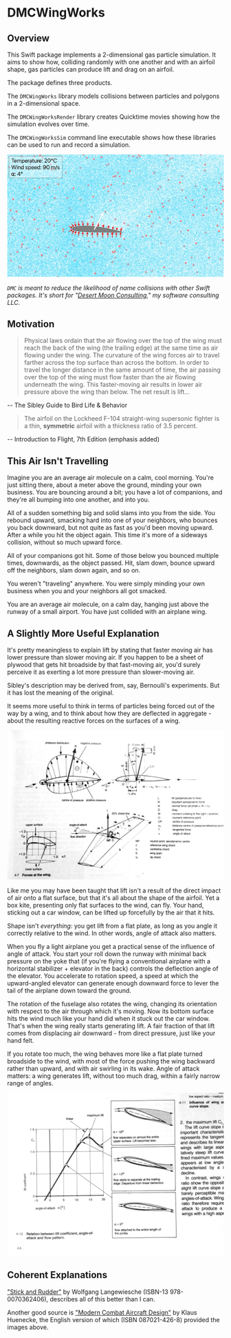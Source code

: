 # DMCWingWorks

## Overview

This Swift package implements a 2-dimensional gas particle simulation.  It aims to show how, colliding randomly with one another and with an airfoil shape, gas particles can produce lift and drag on an airfoil.

The package defines three products.

The `DMCWingWorks` library models collisions between particles and polygons in a 2-dimensional space.

The `DMCWingWorksRender` library creates Quicktime movies showing how the simulation evolves over time.

The `DMCWingWorksSim` command line executable shows how these libraries can be used to run and record a simulation.

![Movie Still](Docs/images/particle_sim_frame.png)

*`DMC` is meant to reduce the likelihood of name collisions with other Swift packages.  It's short for "[Desert Moon Consulting](https://dmoonc.com)," my software consulting LLC.*

## Motivation

> Physical laws ordain that the air flowing over the top of the wing must reach the back of the wing (the trailing edge) at the same time as air flowing under the wing.  The curvature of the wing forces air to travel farther across the top surface than across the bottom.  In order to travel the longer distance in the same amount of time, the air passing over the top of the wing must flow faster than the air flowing underneath the wing.  This faster-moving air results in lower air pressure above the wing than below.  The net result is lift...

-- The Sibley Guide to Bird Life & Behavior

> The airfoil on the Lockheed F-104 straight-wing supersonic fighter is a thin, **symmetric** airfoil with a thickness ratio of 3.5 percent.

-- Introduction to Flight, 7th Edition (emphasis added)

## This Air Isn't Travelling

Imagine you are an average air molecule on a calm, cool morning.  You're just sitting there, about a meter above the ground, minding your own business.  You are bouncing around a bit; you have a lot of companions, and they're all bumping into one another, and into you.

All of a sudden something big and solid slams into you from the side.  You rebound upward, smacking hard into one of your neighbors, who bounces you back downward, but not quite as fast as you'd been moving upward.  After a while you hit the object again.  This time it's more of a sideways collision, without so much upward force.

All of your companions got hit.  Some of those below you bounced multiple times, downwards, as the object passed.  Hit, slam down, bounce upward off the neighbors, slam down again, and so on.

You weren't "traveling" anywhere.  You were simply minding your own business when you and your neighbors all got smacked.

You are an average air molecule, on a calm day, hanging just above the runway of a small airport.  You have just collided with an airplane wing.


## A Slightly More Useful Explanation

It's pretty meaningless to explain lift by stating that faster moving air has lower pressure than slower moving air. If you happen to be a sheet of plywood that gets hit broadside by that fast-moving air, you'd surely perceive it as exerting a lot more pressure than slower-moving air.

Sibley's description may be derived from, say, Bernoulli's experiments.  But it has lost the meaning of the original.

It seems more useful to think in terms of particles being forced out of the way by a wing, and to think about how they are deflected in aggregate - about the resulting reactive forces on the surfaces of a wing.

![Pressure Distribution](Docs/images/pressure_distribution.JPG)

Like me you may have been taught that lift isn't a result of the direct impact of air onto a flat surface, but that it's all about the shape of the airfoil.  Yet a box kite, presenting only flat surfaces to the wind, can fly.  Your hand, sticking out a car window, can be lifted up forcefully by the air that it hits.

Shape isn't *everything*: you get lift from a flat plate, as long as you angle it correctly relative to the wind.  In other words, angle of attack also matters.

When you fly a light airplane you get a practical sense of the influence of angle of attack.  You start your roll down the runway with minimal back pressure on the yoke that (if you're flying a conventional airplane with a horizontal stabilizer + elevator in the back) controls the deflection angle of the elevator.  You accelerate to rotation speed, a speed at which the upward-angled elevator can generate enough downward force to lever the tail of the airplane down toward the ground.

The rotation of the fuselage also rotates the wing, changing its orientation with respect to the air through which it's moving.  Now its bottom surface hits the wind much like your hand did when it stuck out the car window.  That's when the wing really starts generating lift.  A fair fraction of that lift comes from displacing air downward - from direct pressure, just like your hand felt.

If you rotate too much, the wing behaves more like a flat plate turned broadside to the wind, with most of the force pushing the wing backward rather than upward, and with air swirling in its wake.  Angle of attack matters: a wing generates lift, without too much drag, within a fairly narrow range of angles.

![Lift Coefficient vs. alpha](Docs/images/lift_coefficient_vs_alpha.JPG)


## Coherent Explanations

["Stick and Rudder"](https://www.amazon.com/Stick-Rudder-Explanation-Art-Flying/dp/0070362408/ref=sr_1_1?crid=FTXBL8MKUT58&keywords=stick+and+rudder+by+wolfgang+langewiesche&qid=1638032707&sprefix=stick+and+rudder%2Caps%2C213&sr=8-1) by Wolfgang Langewiesche (ISBN-13 978-0070362406), describes all of this better than I can.

Another good source is ["Modern Combat Aircraft Design"](https://www.amazon.com/Modern-Combat-Aircraft-Design-English/dp/0870214268/ref=sr_1_1?qid=1638032824&refinements=p_27%3AKlaus+Huenecke&s=books&sr=1-1&text=Klaus+Huenecke) by Klaus Huenecke, the English version of which (ISBN 087021-426-8) provided the images above.